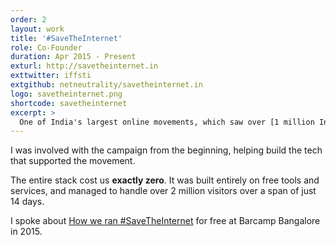 ```yaml
---
order: 2
layout: work
title: '#SaveTheInternet'
role: Co-Founder
duration: Apr 2015 - Present
exturl: http://savetheinternet.in
exttwitter: iffsti
extgithub: netneutrality/savetheinternet.in
logo: savetheinternet.png
shortcode: savetheinternet
excerpt: >
  One of India's largest online movements, which saw over [1 million Indians email their telecom regulator](http://timesofindia.indiatimes.com/tech/tech-news/Net-neutrality-Over-1-million-emails-leave-Trai-in-a-spot/articleshow/47032904.cms) in support of Net Neutrality, leading to a major victory in Feb 2016 with the [ban on differential pricing](http://tech.firstpost.com/news-analysis/trai-says-no-differential-pricing-rules-in-favour-of-net-neutrality-298318.html).
---
```


I was involved with the campaign from the beginning, helping build the tech that supported the movement.

The entire stack cost us **exactly zero**. It was built entirely on free tools and services, and managed to handle over 2 million visitors over a span of just 14 days.

I spoke about [How we ran #SaveTheInternet](https://speakerdeck.com/karthikb351/how-we-ran-number-savetheinternet-for-free-1) for free at Barcamp Bangalore in 2015.

<script async class="speakerdeck-embed" data-id="44c6b0112de04d53846edad1a1ce7494" data-ratio="1.33333333333333" src="//speakerdeck.com/assets/embed.js"></script>